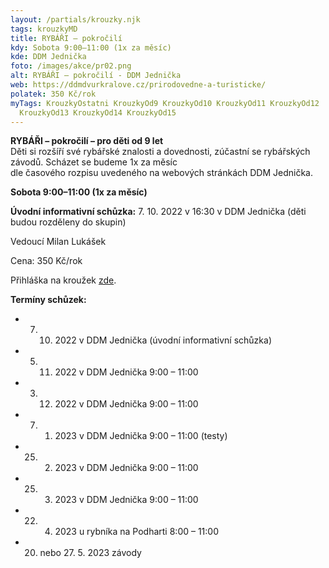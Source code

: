 ```yaml
---
layout: /partials/krouzky.njk
tags: krouzkyMD
title: RYBÁŘI – pokročilí
kdy: Sobota 9:00–11:00 (1x za měsíc)
kde: DDM Jednička
foto: /images/akce/pr02.png
alt: RYBÁŘI – pokročilí - DDM Jednička
web: https://ddmdvurkralove.cz/prirodovedne-a-turisticke/
polatek: 350 Kč/rok
myTags: KrouzkyOstatni KrouzkyOd9 KrouzkyOd10 KrouzkyOd11 KrouzkyOd12
  KrouzkyOd13 KrouzkyOd14 KrouzkyOd15
---
```

<!--StartFragment-->

**RYBÁŘI – pokročilí – pro děti od 9 let**\
Děti si rozšíří své rybářské znalosti a dovednosti, zúčastní se rybářských závodů. Scházet se budeme 1x za měsíc\
dle časového rozpisu uvedeného na webových stránkách DDM Jednička.

**Sobota 9:00–11:00 (1x za měsíc)**

**Úvodní informativní schůzka:** 7. 10. 2022 v 16:30 v DDM Jednička (děti budou rozděleny do skupin)

Vedoucí Milan Lukášek

Cena: 350 Kč/rok

Přihláška na kroužek [zde](https://ddmdvurkralove.cz/prihlaska/).

**Termíny schůzek:**

* 7. 10. 2022 v DDM Jednička (úvodní informativní schůzka)
* 5. 11. 2022 v DDM Jednička 9:00 – 11:00
* 3. 12. 2022 v DDM Jednička 9:00 – 11:00
* 7. 1. 2023 v DDM Jednička 9:00 – 11:00 (testy)
* 25. 2. 2023 v DDM Jednička 9:00 – 11:00
* 25. 3. 2023 v DDM Jednička 9:00 – 11:00
* 22. 4. 2023 u rybníka na Podharti 8:00 – 11:00
* 20. nebo 27. 5. 2023 závody

<!--EndFragment-->